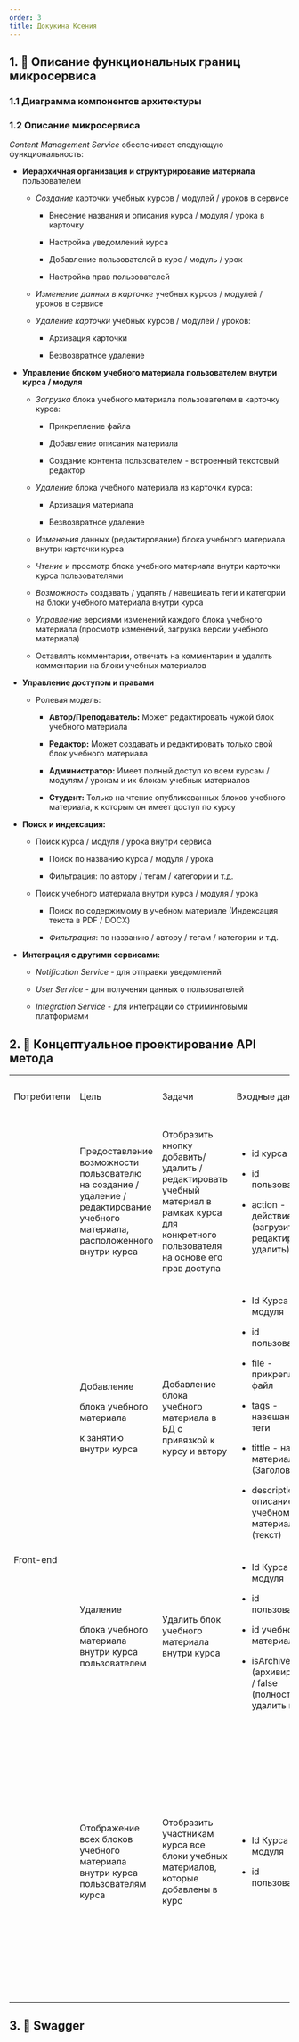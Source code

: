 ```yaml
---
order: 3
title: Докукина Ксения
---
```


## 1\. 📖 Описание функциональных границ микросервиса

### 1\.1 Диаграмма компонентов архитектуры

<drawio path="./arkhitekturnoe-kata.svg" width="211px" height="101px"/>

### 1\.2 Описание микросервиса

*Content Management Service* обеспечивает следующую функциональность:

-  **Иерархичная организация и структурирование материала** пользователем

   -  *Создание* карточки учебных курсов / модулей / уроков в сервисе

      -  Внесение названия и описания курса / модуля / урока в карточку

      -  Настройка уведомлений курса

      -  Добавление пользователей в курс / модуль / урок

      -  Настройка прав пользователей

   -  *Изменение данных в карточке* учебных курсов / модулей / уроков в сервисе

   -  *Удаление карточки* учебных курсов / модулей / уроков:

      -  Архивация карточки

      -  Безвозвратное удаление

-  **Управление блоком учебного материала пользователем внутри курса / модуля**

   -  *Загрузка* блока учебного материала пользователем в карточку курса:

      -  Прикрепление файла

      -  Добавление описания материала

      -  Создание контента пользователем - встроенный текстовый редактор

   -  *Удаление* блока учебного материала из карточки курса:

      -  Архивация материала

      -  Безвозвратное удаление

   -  *Изменения* данных (редактирование) блока учебного материала внутри карточки курса

   -  *Чтение* и просмотр блока учебного материала внутри карточки курса пользователями

   -  *Возможность* создавать / удалять / навешивать теги и категории на блоки учебного материала внутри курса

   -  *Управление* версиями изменений каждого блока учебного материала (просмотр изменений, загрузка версии учебного материала)

   -  Оставлять комментарии, отвечать на комментарии и удалять комментарии на блоки учебных материалов

-  **Управление доступом и правами**

   -  Ролевая модель:

      -  **Автор/Преподаватель:** Может редактировать чужой блок учебного материала 

      -  **Редактор:** Может создавать и редактировать только свой блок учебного материала

      -  **Администратор:** Имеет полный доступ ко всем курсам / модулям / урокам и их блокам учебных материалов

      -  **Студент:** Только на чтение опубликованных блоков учебного материала, к которым он имеет доступ по курсу

-  **Поиск и индексация:**

   -  Поиск курса / модуля / урока внутри сервиса

      -  Поиск по названию курса / модуля / урока

      -  Фильтрация: по автору / тегам / категории и т.д.

   -  Поиск учебного материала внутри курса / модуля / урока

      -  Поиск по содержимому в учебном материале (Индексация текста в PDF / DOCX)

      -  *Фильтрация*: по названию / автору / тегам / категории и т.д.

-  **Интеграция с другими сервисами:**

   -  *Notification Service* - для отправки уведомлений

   -  *User Service* - для получения данных о пользователей

   -  *Integration Service* - для интеграции со стриминговыми платформами

## 2\. 🧩 Концептуальное проектирование API метода

<table header="row">
<colgroup><col width="156"/><col width="156"/><col width="156"/><col width="192"/><col width="239"/></colgroup>
<tr>
<td>

Потребители

</td>
<td>

Цель

</td>
<td>

Задачи

</td>
<td>

Входные данные

</td>
<td>

Выходные данные

</td>
</tr>
<tr>
<td rowspan="4">

Front-end

</td>
<td>

Предоставление возможности пользователю  на создание / удаление / редактирование учебного материала, расположенного внутри курса

</td>
<td>

Отобразить кнопку добавить/ удалить / редактировать учебный материал в рамках курса для конкретного пользователя на основе его прав доступа

</td>
<td>

-  id курса

-  id пользователя

-  action - действие (загрузить/ редактировать/ удалить)

</td>
<td>

Статус: отображать / не отображать кнопку в зависимости от выбранного действия для конкретного пользователя

</td>
</tr>
<tr>
<td>

Добавление

блока учебного материала

к занятию внутри курса

</td>
<td>

Добавление блока учебного материала в БД с привязкой к курсу и автору

</td>
<td>

-  Id Курса / модуля

-  id пользователя

-  file - прикрепленный файл

-  tags - навешанные теги

-  tittle - название материала (Заголовок)

-  description - описание к учебному материалу (текст)

</td>
<td>

Статус: ответ о добавление блока учебного материала в курс (успешно / ошибка)

</td>
</tr>
<tr>
<td>

Удаление

блока учебного материала внутри курса пользователем

</td>
<td>

Удалить блок учебного материала внутри курса

</td>
<td>

-  Id Курса / модуля

-  id пользователя

-  id учебного материала

-  isArchive: true (архивировать) / false (полностью удалить из БД)

</td>
<td>

Статус: ответ об удалении учебного материала из курса (успешно / ошибка)

</td>
</tr>
<tr>
<td>

Отображение всех блоков учебного материала внутри курса пользователям курса

</td>
<td>

Отобразить участникам курса все блоки учебных материалов, которые добавлены в курс

</td>
<td>

-  Id Курса / модуля

-  id пользователя

</td>
<td>

Lists - список единиц учебного материала:

-  file - файл учебного материала

-  title - название учебного материала (заголовок)

-  tags - тэги, навешанные на учебный материал

-  description - описание к учебному материалу

</td>
</tr>
</table>

## 3\. 🤝 Swagger

<openapi src="./_index-2-3.yaml" flag="true"/>

### 